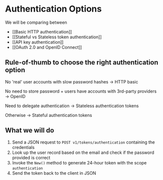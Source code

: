 # Authentication Options

We will be comparing between

- [[Basic HTTP authentication]]
- [[Stateful vs Stateless token authentication]]
- [[API key authentication]]
- [[OAuth 2.0 and OpenID Connect]]

## Rule-of-thumb to choose the right authentication option

No 'real' user accounts with slow password hashes -> HTTP basic

No need to store password + users have accounts with 3rd-party providers -> OpenID

Need to delegate authentication -> Stateless authentication tokens

Otherwise -> Stateful authentication tokens

## What we will do

1. Send a JSON request to `POST v1/tokens/authentication` containing the credentials
2. Look up the user record based on the email and check if the password provided is correct
3. Invoke the `New()` method to generate 24-hour token with the scope `authentication`
4. Send the token back to the client in JSON
